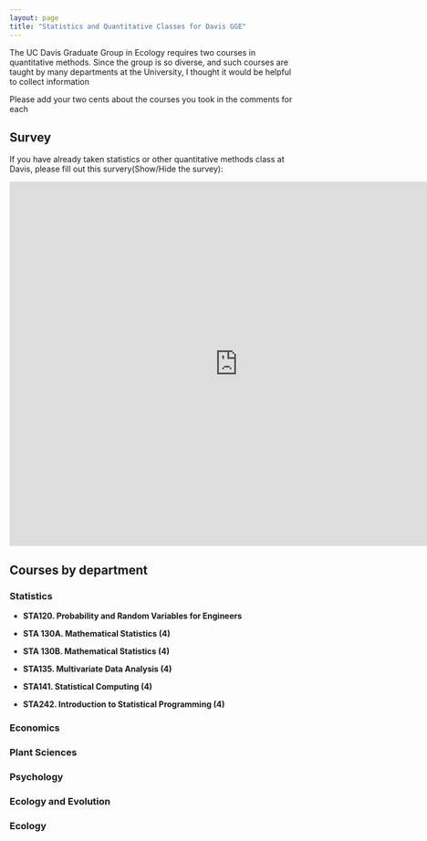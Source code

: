 ```yaml
---
layout: page
title: "Statistics and Quantitative Classes for Davis GGE"
---
```


The UC Davis Graduate Group in Ecology requires two courses in quantitative methods.  Since the group is so diverse, and such courses are taught by many departments at the University, I thought it would be helpful to collect information 

Please add your two cents about the courses you took in the comments for each 

## Survey ##

If you have already taken statistics or other quantitative methods class at Davis, please fill out this survery<a onclick="showhide('Survey');">(Show/Hide the survey)</a>:

<div id=id="Survey">

<iframe src="https://docs.google.com/spreadsheet/embeddedform?formkey=dExUVXJoektTQ3MyX25sa0RFN1B2clE6MQ", width="800" height="639" frameborder="0" marginheight="0" marginwidth="0" style="display:block;"></iframe>

<script type="text/javascript" src="//ajax.googleapis.com/ajax/static/modules/gviz/1.0/chart.js"> {"dataSourceUrl":"//docs.google.com/spreadsheet/tq?key=0Anp1a9ooFRwOdExUVXJoektTQ3MyX25sa0RFN1B2clE&transpose=0&headers=0&range=E2%3AF8&gid=0&pub=1","options":{"vAxes":[{"useFormatFromData":true,"minValue":null,"viewWindowMode":null,"viewWindow":null,"maxValue":null},{"useFormatFromData":true}],"titleTextStyle":{"bold":true,"color":"#000","fontSize":16},"fontName":"Arial","booleanRole":"certainty","title":"Survey Results","animation":{"duration":0},"domainAxis":{"direction":1},"legend":"none","hAxis":{"title":"Number of Responses","useFormatFromData":true,"minValue":null,"viewWindowMode":"pretty","viewWindow":{"min":null,"max":null},"maxValue":null},"isStacked":false,"width":600,"height":512},"state":{},"view":{},"chartType":"BarChart","chartName":"Chart 1"} </script>

</div>

## Courses by department

### Statistics



  <iframe width="600" height="800" src="/statsclasses/STA100.html" id="STA100" frameborder="0" scrolling="no" allowtransparency="true" style="display:none;"></iframe>

- <a onclick="showhide('STA120');">**STA120. Probability and Random Variables for Engineers**</a>

  <iframe width="600" height="800" src="/statsclasses/STA120.html" id="STA120" frameborder="0" scrolling="no" allowtransparency="true" style="display:none;"></iframe>
        
- <a onclick="showhide('STA130A');">**STA 130A. Mathematical Statistics (4)**</a>

  <iframe width="600" height="800" src="/statsclasses/STA130A.html" id="STA130B" frameborder="0" scrolling="no" allowtransparency="true" style="display:none;"></iframe>

- <a onclick="showhide('STA130B');">**STA 130B. Mathematical Statistics (4)**</a>

  <iframe width="600" height="800" src="/statsclasses/STA130B.html" id="STA130B" frameborder="0" scrolling="no" allowtransparency="true" style="display:none;"></iframe>

- <a onclick="showhide('STA135');">**STA135. Multivariate Data Analysis (4)**</a>

  <iframe width="600" height="800" src="/statsclasses/STA135.html" id="STA135" frameborder="0" scrolling="no" allowtransparency="true" style="display:none;"></iframe>

- <a onclick="showhide('STA141');">**STA141. Statistical Computing (4)**</a>

  <iframe width="600" height="800" src="/statsclasses/STA141.html" id="STA141" frameborder="0" scrolling="no" allowtransparency="true" style="display:none;"></iframe>

- <a onclick="showhide('STA242');">**STA242. Introduction to Statistical Programming (4)**</a>

  <iframe width="600" height="800" src="/statsclasses/STA242.html" id="STA242" frameborder="0" scrolling="no" allowtransparency="true" style="display:none;"></iframe>

### Economics ###


### Plant Sciences ###


### Psychology ###


### Ecology and Evolution ###


### Ecology ###








